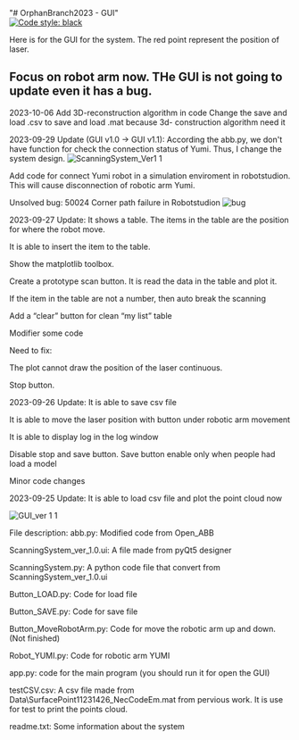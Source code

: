 "# OrphanBranch2023 - GUI"  
[![Code style: black](https://img.shields.io/badge/code%20style-black-000000.svg)](https://github.com/psf/black)

Here is for the GUI for the system. The red point represent the position of laser.

## Focus on robot arm now. THe GUI is not going to update even it has a bug.

2023-10-06
Add 3D-reconstruction algorithm in code
Change the save and load .csv to save and load .mat because 3d- construction algorithm need it

2023-09-29 Update (GUI v1.0 -> GUI v1.1):
According the abb.py, we don't have function for check the connection status of Yumi. Thus, I change the system design.
![ScanningSystem_Ver1 1](https://github.com/MDU-C2/MicroTomography/assets/144024751/2183cf76-5c3e-4f3a-ad3c-d1dfe11190f9)

Add code for connect Yumi robot in a simulation enviroment in robotstudion. This will cause disconnection of robotic arm Yumi.

Unsolved bug:
50024 Corner path failure in Robotstudion
![bug](https://github.com/MDU-C2/MicroTomography/assets/144024751/c6653f9f-5f0b-4050-8eec-3ef9d5d38d71)


2023-09-27 Update:
It shows a table. The items in the table are the position for where the robot move.

It is able to insert the item to the table.

Show the matplotlib toolbox. 

Create a prototype scan button. It is read the data in the table and plot it. 

If the item in the table are not a number, then auto break the scanning

Add a “clear” button for clean “my list” table

Modifier some code 

Need to fix: 

The plot cannot draw the position of the laser continuous. 

Stop button.

2023-09-26 Update: 
It is able to save csv file

It is able to move the laser position with button under robotic arm movement

It is able to display log in the log window
                   
Disable stop and save button. Save button enable only when people had load a model

Minor code changes

2023-09-25 Update: 
It is able to load csv file and plot the point cloud now

![GUI_ver 1 1](https://github.com/MDU-C2/MicroTomography/assets/144024751/57e4b112-7a22-40ac-b46e-ff138bea6870)

File description:
abb.py: Modified code from Open_ABB

ScanningSystem_ver_1.0.ui: A file made from pyQt5 designer

ScanningSystem.py: A python code file that convert from ScanningSystem_ver_1.0.ui

Button_LOAD.py: Code for load file 

Button_SAVE.py: Code for save file

Button_MoveRobotArm.py: Code for move the robotic arm up and down. (Not finished)

Robot_YUMI.py: Code for robotic arm YUMI

app.py: code for the main program (you should run it for open the GUI)

testCSV.csv: A csv file made from Data\SurfacePoint11231426_NecCodeEm.mat from pervious work. It is use for test to print the points cloud.

readme.txt: Some information about the system
